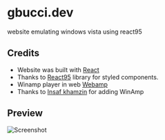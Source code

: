 # gbucci.dev
website emulating windows vista using react95 

## Credits
* Website was built with [React](https://github.com/facebook/react)
* Thanks to [React95](https://github.com/React95/React95) library for styled components.
* Winamp player in web [Webamp](https://github.com/captbaritone/webamp)
* Thanks to [Insaf khamzin](https://github.com/InsafKhamzin) for adding WinAmp

## Preview
![Screenshot](https://res.cloudinary.com/dnjuew3lw/image/upload/v1740081392/Screenshot_2025-02-20_145604_wwacby.png)
